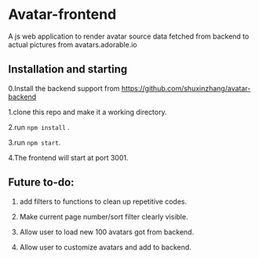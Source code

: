 # Avatar-frontend

A js web application to render avatar source data fetched from backend to actual pictures from avatars.adorable.io

## Installation and starting

0.Install the backend support from https://github.com/shuxinzhang/avatar-backend 

1.clone this repo and make it a working directory.

2.run `npm install` .

3.run `npm start`.

4.The frontend will start at port 3001. 

## Future to-do:

1. add filters to functions to clean up repetitive codes.

2. Make current page number/sort filter clearly visible.

3. Allow user to load new 100 avatars got from backend. 

4. Allow user to customize avatars and add to backend. 
